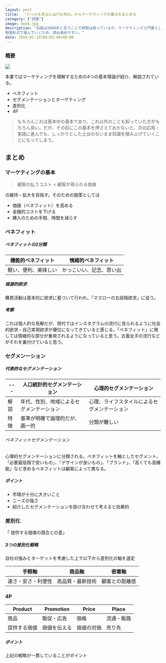 ```yaml
---
layout: post
title:  「ドリルを売るには穴を売れ」からマーケティングの要点をまとめる
category: ["読書"]
image: book.jpg
description: "出版は2008年と言うことで時間は経っているが、マーケティング入門書として名が知れているらしく読んでみることにした。
物語形式で進んでいくため、読み進めやすい。"
date: 2019-01-15T09:03:48+09:00
---
```


### 概要
<a href="https://www.amazon.co.jp/%E3%83%89%E3%83%AA%E3%83%AB%E3%82%92%E5%A3%B2%E3%82%8B%E3%81%AB%E3%81%AF%E7%A9%B4%E3%82%92%E5%A3%B2%E3%82%8C-%E4%BD%90%E8%97%A4-%E7%BE%A9%E5%85%B8/dp/4413036239/ref=as_li_ss_il?ie=UTF8&linkCode=li2&tag=pipinosuke04-22&linkId=d4db4048c17b580b87040b2db24b93a4&language=ja_JP" target="_blank"><img border="0" src="//ws-fe.amazon-adsystem.com/widgets/q?_encoding=UTF8&ASIN=4413036239&Format=_SL160_&ID=AsinImage&MarketPlace=JP&ServiceVersion=20070822&WS=1&tag=pipinosuke04-22&language=ja_JP" ></a><img src="https://ir-jp.amazon-adsystem.com/e/ir?t=pipinosuke04-22&language=ja_JP&l=li2&o=9&a=4413036239" width="1" height="1" border="0" alt="" style="border:none !important; margin:0px !important;" />

本書ではマーケティングを理解するための4つの基本理論が紹介、解説されている。
- ベネフィット
- セグメンテーションとターゲティング
- 差別化
- 4P

> もちろんこれは基本中の基本であり、これ以外のことも知っていた方がもちろん良い。だが、その前にこの基本を押さえておかないと、次の応用・実践に進んでも、しっかりとした土台のないまま知識を積み上げていくことになってしまう。

## まとめ
### マーケティングの基本
> 顧客の払うコスト < 顧客が得られる価値

の維持・拡大を目指す。そのための施策としては

- 価値（ベネフィット）を高める
- 金銭的コストを下げる
- 購入のための手間、時間を減らす

### ベネフィット
##### ベネフィットの2分類

|機能的ベネフィット|情緒的ベネフィット|
|---|---|
|軽い、便利、美味しい|かっこいい、記念、思い出|

##### 根源的欲求
購買活動は基本的に欲求に基づいて行われ、「マズローの五段階欲求」に従う。
##### 考察
これは個人的な見解だが、現代ではインスタグラムの流行に見られるように社会的欲求・自己実現欲求が優位になってきていると感じる。「ベネフィット」に関しては情緒的な部分が重視されるようになっていると思う。古着女子の流行などがそれを裏付けていると思う。

### セグメンーション
##### 代表的なセグメンテーション

|---|人口統計的セグメンテーション|心理的セグメンテーション|
|---|---|---|
|解説|年代、性別、地域によるセグメンテーション|心理、ライフスタイルによるセグメンテーション|
|特徴|基準が明確で論理的だが、画一的|分類が難しい|

###### ベネフィットセグメンテーション
心理的セグメンテーションに分類される。ベネフィットを軸としたセグメント。
「必要最低限で安いもの」、「デザインが良いもの」、「ブランド」、「高くても高機能」など求めるベネフィットは顧客によって異なる。

##### ポイント
- 市場が十分に大きいこと
- ニーズの強さ
- 紹介したセグメンテーションを掛け合わせて考えると効果的

### 差別化
「 提供する価値の競合との差」
##### 3つの差別化戦略
自社の強みとターゲットを考慮した上で以下から差別化の軸を選定

|手軽軸|商品軸|密着軸
|---|---|---|
|速さ・安さ・利便性|高品質・最新技術|顧客との距離感|

### 4P

|Product|Promotion|Price|Place|
|---|---|---|---|
|商品|販促・広告|価格|流通・販路|
|提供する価値|価値を伝える|価値の対価|売り先|

##### ポイント
上記の戦略が一貫していることがポイント
